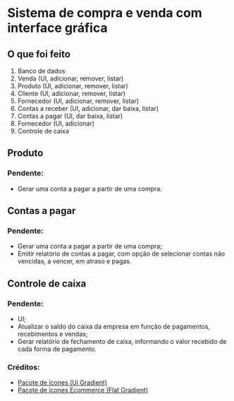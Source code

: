 # Sistema de compra e venda com interface gráfica

## O que foi feito

01. Banco de dados
00. Venda (UI, adicionar, remover, listar)
00. Produto (UI, adicionar, remover, listar)
00. Cliente (UI, adicionar, remover, listar)
00. Fornecedor (UI, adicionar, remover, listar)
00. Contas a receber (UI, adicionar, dar baixa, listar)
00. Contas a pagar (UI, dar baixa, listar) 
00. Fornecedor (UI, adicionar)
00. Controle de caixa

## Produto
### Pendente:

- Gerar uma conta a pagar a partir de uma compra.

## Contas a pagar
### Pendente:
- Gerar uma conta a pagar a partir de uma compra;
- Emitir relatório de contas a pagar, com opção de selecionar contas não vencidas, a vencer, em atraso e pagas.

## Controle de caixa
### Pendente:
- UI;
- Atualizar o saldo do caixa da empresa em função de pagamentos, recebimentos e vendas;
- Gerar relatório de fechamento de caixa, informando o valor recebido de cada forma de pagamento.


### Créditos:
- [Pacote de ícones (Ui Gradient)](https://www.flaticon.com/br/packs/ui-82?style_id=1259&family_id=333&group_id=621)
- [Pacote de ícones Ecommerce (Flat Gradient)](https://www.flaticon.com/br/packs/ecommerce-498)
